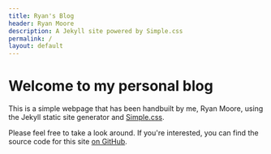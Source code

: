 ```yaml
---
title: Ryan's Blog
header: Ryan Moore
description: A Jekyll site powered by Simple.css
permalink: /
layout: default
---
```


# Welcome to my personal blog

This is a simple webpage that has been handbuilt by me, Ryan Moore, using the Jekyll static site generator and [Simple.css](https://simplecss.org).

Please feel free to take a look around. If you're interested, you can find the source code for this site [on GitHub](https://github.com/RMoore35/jekyll-simple.css).
